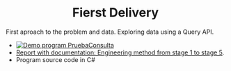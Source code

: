 <h1 align="center">Fierst Delivery</h1>

First aproach to the problem and data. Exploring data using a Query API.



- [![Demo program PruebaConsulta](https://res.cloudinary.com/marcomontalbano/image/upload/v1585885917/video_to_markdown/images/google-drive--1lRtEFq1K4cM2fr4UQKH4WYtFjyyJVqi3-c05b58ac6eb4c4700831b2b3070cd403.jpg)](https://drive.google.com/open?id=1lRtEFq1K4cM2fr4UQKH4WYtFjyyJVqi3 "Demo program PruebaConsulta")
- [Report with documentation: Engineering method from stage 1 to stage 5](https://github.com/ChristianFlor/gas-impact-analyzer-in-crops/blob/master/docs/delivery-1/M%C3%A9todo%20de%20ingenieria.pdf).
- Program source code in C#
